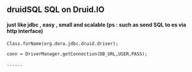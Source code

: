 ## druidSQL SQL on Druid.IO

#### just like jdbc , easy , small and scalable (ps : such as send SQL to es via http interface)

```
Class.forName(org.dora.jdbc.druid.driver);

conn = DriverManager.getConnection(DB_URL,USER,PASS);

......

```
